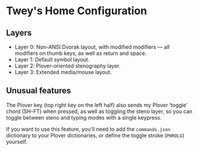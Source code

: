 # Twey's Home Configuration
## Layers
- Layer 0: Non-ANSI Dvorak layout, with modified modifiers — all
  modifiers on thumb keys, as well as return and space.
- Layer 1: Default symbol layout.
- Layer 2: Plover-oriented stenography layer.
- Layer 3: Extended media/mouse layout.

## Unusual features
The Plover key (top right key on the left half) also sends my Plover
‘toggle’ chord (SH-FT) when pressed, as well as toggling the steno
layer, so you can toggle between steno and typing modes with a single
keypress.

If you want to use this feature, you'll need to add the
`commands.json` dictionary to your Plover dictionaries, or define the
toggle stroke (`PHROLG`) yourself.
